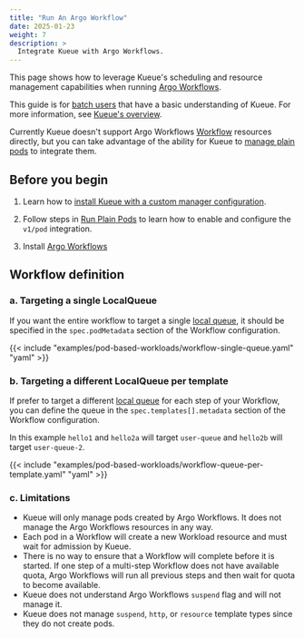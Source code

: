 ```yaml
---
title: "Run An Argo Workflow"
date: 2025-01-23
weight: 7
description: >
  Integrate Kueue with Argo Workflows.
---
```


This page shows how to leverage Kueue's scheduling and resource management capabilities when running [Argo Workflows](https://argo-workflows.readthedocs.io/en/latest/).

This guide is for [batch users](/docs/tasks#batch-user) that have a basic understanding of Kueue. For more information, see [Kueue's overview](/docs/overview).

Currently Kueue doesn't support Argo Workflows [Workflow](https://argo-workflows.readthedocs.io/en/latest/workflow-concepts/) resources directly,
but you can take advantage of the ability for Kueue to [manage plain pods](/docs/tasks/run_plain_pods) to integrate them.

## Before you begin

1. Learn how to [install Kueue with a custom manager configuration](/docs/installation/#install-a-custom-configured-released-version).

2. Follow steps in [Run Plain Pods](/docs/tasks/run/plain_pods/#before-you-begin)
to learn how to enable and configure the `v1/pod` integration.

3. Install [Argo Workflows](https://argo-workflows.readthedocs.io/en/latest/installation/#installation)

## Workflow definition

### a. Targeting a single LocalQueue

If you want the entire workflow to target a single [local queue](/docs/concepts/local_queue),
it should be specified in the `spec.podMetadata` section of the Workflow configuration.

{{< include "examples/pod-based-workloads/workflow-single-queue.yaml" "yaml" >}}

### b. Targeting a different LocalQueue per template

If prefer to target a different [local queue](/docs/concepts/local_queue) for each step of your Workflow,
you can define the queue in the `spec.templates[].metadata` section of the Workflow configuration.

In this example `hello1` and `hello2a` will target `user-queue` and `hello2b` will
target `user-queue-2`.

{{< include "examples/pod-based-workloads/workflow-queue-per-template.yaml" "yaml" >}}

### c. Limitations

- Kueue will only manage pods created by Argo Workflows. It does not manage the Argo Workflows resources in any way.
- Each pod in a Workflow will create a new Workload resource and must wait for admission by Kueue.
- There is no way to ensure that a Workflow will complete before it is started. If one step of a multi-step Workflow does not have
available quota, Argo Workflows will run all previous steps and then wait for quota to become available.
- Kueue does not understand Argo Workflows `suspend` flag and will not manage it.
- Kueue does not manage `suspend`, `http`, or `resource` template types since they do not create pods.